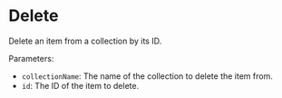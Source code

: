 # Delete

Delete an item from a collection by its ID.

Parameters:
* `collectionName`: The name of the collection to delete the item from.
* `id`: The ID of the item to delete.

